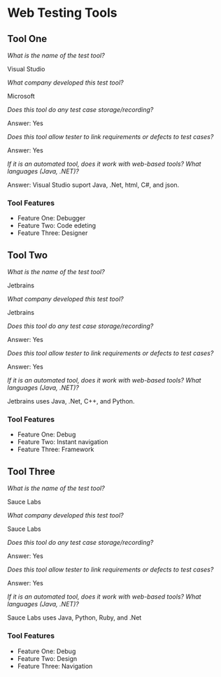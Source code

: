 # Web Testing Tools

## Tool One

_What is the name of the test tool?_ 

Visual Studio

_What company developed this test tool?_ 

Microsoft

_Does this tool do any test case storage/recording?_ 

Answer: Yes

_Does this tool allow tester to link requirements or defects to test cases?_ 

Answer: Yes

_If it is an automated tool, does it work with web-based tools? What languages (Java, .NET)?_ 

Answer: Visual Studio suport Java, .Net, html, C#, and json. 

### Tool Features
* Feature One: Debugger
* Feature Two: Code edeting
* Feature Three: Designer 

## Tool Two

_What is the name of the test tool?_ 

Jetbrains

_What company developed this test tool?_ 

Jetbrains

_Does this tool do any test case storage/recording?_ 

Answer: Yes

_Does this tool allow tester to link requirements or defects to test cases?_ 

Answer: Yes 

_If it is an automated tool, does it work with web-based tools? What languages (Java, .NET)?_ 

Jetbrains uses Java, .Net, C++, and Python. 

### Tool Features
* Feature One: Debug
* Feature Two: Instant navigation
* Feature Three: Framework

## Tool Three

_What is the name of the test tool?_ 

Sauce Labs

_What company developed this test tool?_ 

Sauce Labs

_Does this tool do any test case storage/recording?_ 

Answer: Yes

_Does this tool allow tester to link requirements or defects to test cases?_ 

Answer: Yes

_If it is an automated tool, does it work with web-based tools? What languages (Java, .NET)?_ 

Sauce Labs uses Java, Python, Ruby, and .Net

### Tool Features
* Feature One: Debug
* Feature Two: Design
* Feature Three: Navigation
